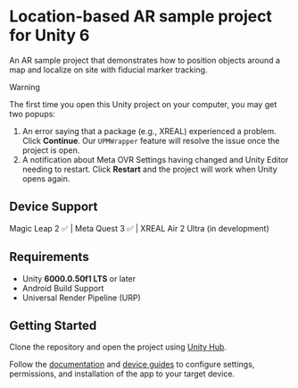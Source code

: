 # Location-based AR sample project for Unity 6

An AR sample project that demonstrates how to position objects around a map and localize on site with fiducial marker tracking.

> [!WARNING]
> The first time you open this Unity project on your computer, you may get two popups:<br>
>  1. An error saying that a package (e.g., XREAL) experienced a problem. Click **Continue**. Our `UPMWrapper` feature will resolve the issue once the project is open.<br>
>  2. A notification about Meta OVR Settings having changed and Unity Editor needing to restart. Click **Restart** and the project will work when Unity opens again.

## Device Support

Magic Leap 2 ✅ | Meta Quest 3 ✅ | XREAL Air 2 Ultra (in development)

## Requirements

- Unity **6000.0.50f1 LTS** or later
- Android Build Support
- Universal Render Pipeline (URP)

## Getting Started

Clone the repository and open the project using [Unity Hub](https://unity.com/unity-hub).

Follow the [documentation](https://docs.meshmap.com/unity-sdk/overview) and [device guides](https://docs.meshmap.com/unity-sdk/xr/cross-platform-management) to configure settings, permissions, and installation of the app to your target device.
